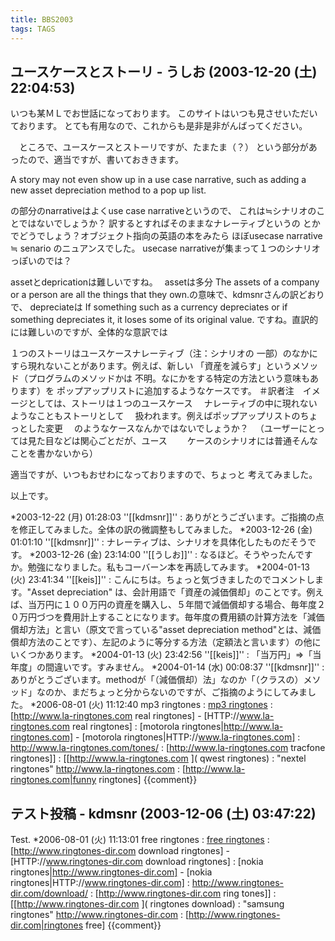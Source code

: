```yaml
---
title: BBS2003
tags: TAGS
---
```


## ユースケースとストーリ - うしお (2003-12-20 (土) 22:04:53)
いつも某ＭＬでお世話になっております。
このサイトはいつも見させいただいております。
とても有用なので、これからも是非是非がんばってください。

　ところで、ユースケースとストーリですが、たまたま（？）
という部分があったので、適当ですが、書いておききます。

A story may not even show up in a use case narrative, such as adding a new asset depreciation method to a pop up list.

の部分のnarrativeはよくuse case narrativeというので、
これは≒シナリオのことではないでしょうか？
訳するとすればそのままなナレーティブというの
とかでどうでしょう？オブジェクト指向の英語の本をみたら
ほぼusecase narrative ≒ senario のニュアンスでした。
usecase narrativeが集まって１つのシナリオっぽいのでは？

assetとdepricationは難しいですね。　
assetは多分
The assets of a company or a person are all the things that
they own.の意味で、kdmsnrさんの訳どおりで、
depreciateは
If something such as a currency depreciates or if something
depreciates it, it loses some of its original value.
ですね。直訳的には難しいのですが、全体的な意訳では

１つのストーリはユースケースナレーティブ（注：シナリオの
一部）のなかにすら現れないことがあります。例えば、新しい
「資産を減らす」というメソッド（プログラムのメソッドかは
不明。なにかをする特定の方法という意味もあります）を
ポップアップリストに追加するようなケースです。
＃訳者注　イメージとしては、ストーリは１つのユースケース
　ナレーティブの中に現れないようなこともストーリとして
　扱われます。例えばポップアップリストのちょっとした変更
　のようなケースなんかではないでしょうか？
　（ユーザーにとっては見た目などは関心ごとだが、ユース
　　ケースのシナリオには普通そんなことを書かないから）

適当ですが、いつもおせわになっておりますので、ちょっと
考えてみました。

以上です。

*2003-12-22 (月) 01:28:03 ''[[kdmsnr]]'' : ありがとうございます。ご指摘の点を修正してみました。全体の訳の微調整もしてみました。
*2003-12-26 (金) 01:01:10 ''[[kdmsnr]]'' : ナレーティブは、シナリオを具体化したものだそうです。
*2003-12-26 (金) 23:14:00 ''[[うしお]]'' : なるほど。そうやったんですか。勉強になりました。私もコーバーン本を再読してみます。
*2004-01-13 (火) 23:41:34 ''[[keis]]'' : こんにちは。ちょっと気づきましたのでコメントします。"Asset depreciation" は、会計用語で「資産の減価償却」のことです。例えば、当万円に１００万円の資産を購入し、５年間で減価償却する場合、毎年度２０万円づつを費用計上することになります。毎年度の費用額の計算方法を「減価償却方法」と言い（原文で言っている"asset depreciation method"とは、減価償却方法のことです）、左記のように等分する方法（定額法と言います）の他にいくつかあります。 
*2004-01-13 (火) 23:42:56 ''[[keis]]'' : 「当万円」⇒「当年度」の間違いです。すみません。
*2004-01-14 (水) 00:08:37 ''[[kdmsnr]]'' : ありがとうございます。methodが「（減価償却）法」なのか「（クラスの）メソッド」なのか、まだちょっと分からないのですが、ご指摘のようにしてみました。
*2006-08-01 (火) 11:12:40 mp3 ringtones : <a href='http://www.la-ringtones.com'>mp3 ringtones</a> : [http://www.la-ringtones.com real ringtones] - [HTTP://www.la-ringtones.com real ringtones] : [motorola ringtones|http://www.la-ringtones.com] - [motorola ringtones|HTTP://www.la-ringtones.com] : http://www.la-ringtones.com/tones/ : [http://www.la-ringtones.com tracfone ringtones]] : [[http://www.la-ringtones.com ]( qwest ringtones) : "nextel ringtones" http://www.la-ringtones.com : [http://www.la-ringtones.com|funny ringtones]
{{comment}}

## テスト投稿 - kdmsnr (2003-12-06 (土) 03:47:22)
Test.
*2006-08-01 (火) 11:13:01 free ringtones : <a href='http://www.ringtones-dir.com'>free ringtones</a> : [http://www.ringtones-dir.com download ringtones] - [HTTP://www.ringtones-dir.com download ringtones] : [nokia ringtones|http://www.ringtones-dir.com] - [nokia ringtones|HTTP://www.ringtones-dir.com] : http://www.ringtones-dir.com/download/ : [http://www.ringtones-dir.com ring tones]] : [[http://www.ringtones-dir.com ]( ringtones download) : "samsung ringtones" http://www.ringtones-dir.com : [http://www.ringtones-dir.com|ringtones free]
{{comment}}
